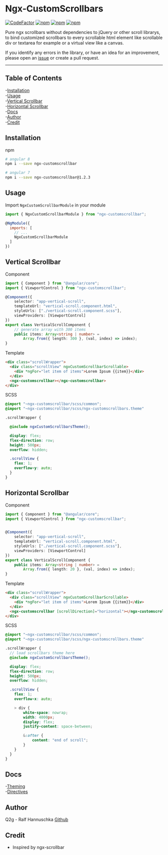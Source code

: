 # Ngx-CustomScrollbars

[![CodeFactor](https://www.codefactor.io/repository/github/q2g/ngx-customscrollbar/badge)](https://www.codefactor.io/repository/github/q2g/ngx-customscrollbar)
[![npm](https://img.shields.io/npm/v/ngx-customscrollbar.svg?maxAge=2592000?style=plastic)](https://www.npmjs.com/package/ngx-customscrollbar)
[![npm](https://img.shields.io/npm/dt/ngx-customscrollbar.svg?maxAge=2592000?style=plastic)](https://www.npmjs.com/package/ngx-customscrollbar)
[![npm](https://img.shields.io/npm/l/express.svg?maxAge=2592000)](/LICENSE)

Pure ngx scrollbars without dependencies to jQuery or other scroll librarys, to bind customized scrollbars to every scrollable html element like scrollable div or textarea for example or a virtual view like a canvas.

If you identify any errors in the library, or have an idea for an improvement, please open an [issue](https://github.com/q2g/ngx-customscrollbar/issues) or create a pull request.
___

## Table of Contents

-[Installation](#installation)  
-[Usage](#usage)  
-[Vertical Scrollbar](#vertical-scrollbar)  
-[Horizontal Scrollbar](#horizontal-scrollbar)  
-[Docs](#docs)  
-[Author](#author)  
-[Credit](#credit)  

## Installation

npm

```bash
# angular 8
npm i --save ngx-customscrollbar
```

```bash
# angular 7
npm i --save ngx-customscrollbar@1.2.3
```

## Usage

Import `NgxCustomScrollbarModule` in your module

```js
import { NgxCustomScrollbarModule } from "ngx-customscrollbar";

@NgModule({
  imports: [
    // ...
    NgxCustomScrollbarModule
  ]
})
```

## Vertical Scrollbar

Component

```ts
import { Component } from "@angular/core";
import { ViewportControl } from "ngx-customscrollbar";

@Component({
    selector: "app-vertical-scroll",
    templateUrl: "vertical-scroll.component.html",
    styleUrls: ["./vertical-scroll.component.scss"],
    viewProviders: [ViewportControl]
})
export class VerticalScrollComponent {
    // generate array with 300 items
    public items: Array<string | number> =
        Array.from({ length: 300 }, (val, index) => index);
}
```

Template

```html
<div class="scrollWrapper">
  <div class="scrollView" ngxCustomScrollbarScrollable>
    <div *ngFor="let item of items">Lorem Ipsum {{item}}</div>
  </div>
  <ngx-customscrollbar></ngx-customscrollbar>
</div>
```

SCSS

```scss
@import "~ngx-customscrollbar/scss/common";
@import "~ngx-customscrollbar/scss/ngx-customscrollbars.theme"

.scrollWrapper {

  @include ngxCustomScrollbarsTheme();

  display: flex;
  flex-direction: row;
  height: 500px;
  overflow: hidden;

  .scrollView {
    flex: 1;
    overflow-y: auto;
  }
}
```

## Horizontal Scrollbar

Component

```ts
import { Component } from "@angular/core";
import { ViewportControl } from "ngx-customscrollbar";


@Component({
    selector: "app-vertical-scroll",
    templateUrl: "vertical-scroll.component.html",
    styleUrls: ["./vertical-scroll.component.scss"],
    viewProviders: [ViewportControl]
})
export class VerticalScrollComponent {
    public items: Array<string | number> =
        Array.from({ length: 20 }, (val, index) => index);
}
```

Template

```html
<div class="scrollWrapper">
  <div class="scrollView" ngxCustomScrollbarScrollable>
    <div *ngFor="let item of items">Lorem Ipsum {{item}}</div>
  </div>
  <ngx-customscrollbar [scrollDirection]="horizontal"></ngx-customscrollbar>
</div>
```

SCSS

```scss
@import "~ngx-customscrollbar/scss/common";
@import "~ngx-customscrollbar/scss/ngx-customscrollbars.theme"

.scrollWrapper {
  // load scrollbars theme here
  @include ngxCustomScrollbarsTheme();

  display: flex;
  flex-direction: row;
  height: 500px;
  overflow: hidden;

  .scrollView {
    flex: 1;
    overflow-x: auto;

    > div {
        white-space: nowrap;
        width: 4000px;
        display: flex;
        justify-content: space-between;

        &:after {
            content: "end of scroll";
        }
    }
  }
}
```

## Docs

-[Theming](https://github.com/q2g/ngx-customscrollbar/blob/master/docs/theming.md)  
-[Directives](https://github.com/q2g/ngx-customscrollbar/blob/master/docs/directives.md)  

## Author

Q2g - Ralf Hannuschka [Github](https://github.com/q2g)

## Credit

- Inspired by ngx-scrollbar
